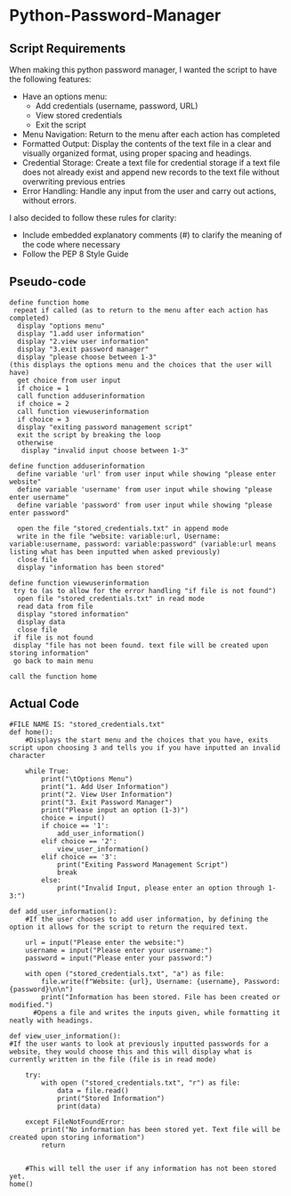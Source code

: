 # Python-Password-Manager

## Script Requirements
When making this python password manager, I wanted the script to have the following features:
- Have an options menu:
    - Add credentials (username, password, URL)
    - View stored credentials
    - Exit the script
- Menu Navigation: Return to the menu after each action has completed
- Formatted Output: Display the contents of the text file in a clear and visually organized format, using proper spacing and headings.
- Credential Storage: Create a text file for credential storage if a text file does not already exist and append new records to the text file without overwriting previous entries
- Error Handling: Handle any input from the user and carry out actions, without errors.

I also decided to follow these rules for clarity:
- Include embedded explanatory comments (#) to clarify the meaning of the code where necessary
- Follow the PEP 8 Style Guide
## Pseudo-code
```
define function home
 repeat if called (as to return to the menu after each action has completed)
  display "options menu"
  display "1.add user information"
  display "2.view user information"
  display "3.exit password manager"
  display "please choose between 1-3"
(this displays the options menu and the choices that the user will have)
  get choice from user input
  if choice = 1
  call function adduserinformation
  if choice = 2
  call function viewuserinformation
  if choice = 3 
  display "exiting password management script"
  exit the script by breaking the loop 
  otherwise
   display "invalid input choose between 1-3"

define function adduserinformation
  define variable 'url' from user input while showing "please enter website"
  define variable 'username' from user input while showing "please enter username"
  define variable 'password' from user input while showing "please enter password"

  open the file "stored_credentials.txt" in append mode
  write in the file "website: variable:url, Username: variable:username, password: variable:password" (variable:url means listing what has been inputted when asked previously)
  close file
  display "information has been stored"

define function viewuserinformation
 try to (as to allow for the error handling "if file is not found")
  open file "stored_credentials.txt" in read mode
  read data from file
  display "stored information"
  display data
  close file
 if file is not found
 display "file has not been found. text file will be created upon storing information"
 go back to main menu

call the function home
```
## Actual Code

```
#FILE NAME IS: "stored_credentials.txt"
def home():
    #Displays the start menu and the choices that you have, exits script upon choosing 3 and tells you if you have inputted an invalid character

    while True:
        print("\tOptions Menu")
        print("1. Add User Information")
        print("2. View User Information")
        print("3. Exit Password Manager")
        print("Please input an option (1-3)")
        choice = input()
        if choice == '1':
            add_user_information()
        elif choice == '2':
            view_user_information()
        elif choice == '3':
            print("Exiting Password Management Script")
            break
        else:
            print("Invalid Input, please enter an option through 1-3:")

def add_user_information():
    #If the user chooses to add user information, by defining the option it allows for the script to return the required text.

    url = input("Please enter the website:")
    username = input("Please enter your username:")
    password = input("Please enter your password:")

    with open ("stored_credentials.txt", "a") as file:
        file.write(f"Website: {url}, Username: {username}, Password: {password}\n\n")
        print("Information has been stored. File has been created or modified.")
      #Opens a file and writes the inputs given, while formatting it neatly with headings.

def view_user_information():
#If the user wants to look at previously inputted passwords for a website, they would choose this and this will display what is currently written in the file (file is in read mode)

    try:
        with open ("stored_credentials.txt", "r") as file:
            data = file.read()
            print("Stored Information")
            print(data)
       
    except FileNotFoundError:
        print("No information has been stored yet. Text file will be created upon storing information")
        return
    
    
    #This will tell the user if any information has not been stored yet.
home()
```
